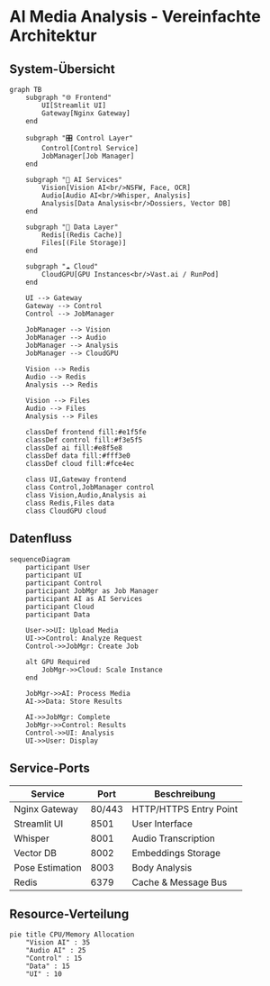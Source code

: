 # AI Media Analysis - Vereinfachte Architektur

## System-Übersicht

```mermaid
graph TB
    subgraph "🌐 Frontend"
        UI[Streamlit UI]
        Gateway[Nginx Gateway]
    end

    subgraph "🎛️ Control Layer"
        Control[Control Service]
        JobManager[Job Manager]
    end

    subgraph "🧠 AI Services"
        Vision[Vision AI<br/>NSFW, Face, OCR]
        Audio[Audio AI<br/>Whisper, Analysis]
        Analysis[Data Analysis<br/>Dossiers, Vector DB]
    end

    subgraph "💾 Data Layer"
        Redis[(Redis Cache)]
        Files[(File Storage)]
    end

    subgraph "☁️ Cloud"
        CloudGPU[GPU Instances<br/>Vast.ai / RunPod]
    end

    UI --> Gateway
    Gateway --> Control
    Control --> JobManager

    JobManager --> Vision
    JobManager --> Audio
    JobManager --> Analysis
    JobManager --> CloudGPU

    Vision --> Redis
    Audio --> Redis
    Analysis --> Redis

    Vision --> Files
    Audio --> Files
    Analysis --> Files

    classDef frontend fill:#e1f5fe
    classDef control fill:#f3e5f5
    classDef ai fill:#e8f5e8
    classDef data fill:#fff3e0
    classDef cloud fill:#fce4ec

    class UI,Gateway frontend
    class Control,JobManager control
    class Vision,Audio,Analysis ai
    class Redis,Files data
    class CloudGPU cloud
```

## Datenfluss

```mermaid
sequenceDiagram
    participant User
    participant UI
    participant Control
    participant JobMgr as Job Manager
    participant AI as AI Services
    participant Cloud
    participant Data

    User->>UI: Upload Media
    UI->>Control: Analyze Request
    Control->>JobMgr: Create Job

    alt GPU Required
        JobMgr->>Cloud: Scale Instance
    end

    JobMgr->>AI: Process Media
    AI->>Data: Store Results

    AI->>JobMgr: Complete
    JobMgr->>Control: Results
    Control->>UI: Analysis
    UI->>User: Display
```

## Service-Ports

| Service | Port | Beschreibung |
|---------|------|-------------|
| Nginx Gateway | 80/443 | HTTP/HTTPS Entry Point |
| Streamlit UI | 8501 | User Interface |
| Whisper | 8001 | Audio Transcription |
| Vector DB | 8002 | Embeddings Storage |
| Pose Estimation | 8003 | Body Analysis |
| Redis | 6379 | Cache & Message Bus |

## Resource-Verteilung

```mermaid
pie title CPU/Memory Allocation
    "Vision AI" : 35
    "Audio AI" : 25
    "Control" : 15
    "Data" : 15
    "UI" : 10
```
